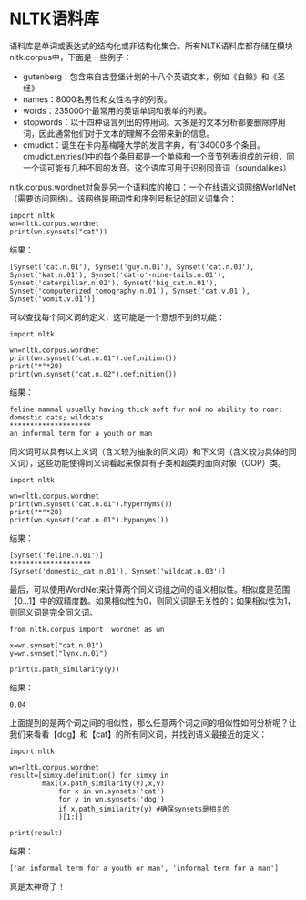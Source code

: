 # NLTK语料库

语料库是单词或表达式的结构化或非结构化集合。所有NLTK语料库都存储在模块nltk.corpus中，下面是一些例子：

* gutenberg：包含来自古登堡计划的十八个英语文本，例如《白鲸》和《圣经》
* names：8000名男性和女性名字的列表。
* words：235000个最常用的英语单词和表单的列表。
* stopwords：以十四种语言列出的停用词。大多是的文本分析都要删除停用词，因此通常他们对于文本的理解不会带来新的信息。
* cmudict：诞生在卡内基梅隆大学的发言字典，有134000多个条目。cmudict.entries\(\)中的每个条目都是一个单纯和一个音节列表组成的元组，同一个词可能有几种不同的发音。这个语库可用于识别同音词（soundalikes）

nltk.corpus.wordnet对象是另一个语料库的接口：一个在线语义词网络WorldNet（需要访问网络）。该网络是用词性和序列号标记的同义词集合：

```
import nltk
wn=nltk.corpus.wordnet
print(wn.synsets("cat"))
```

结果：

```
[Synset('cat.n.01'), Synset('guy.n.01'), Synset('cat.n.03'), Synset('kat.n.01'), Synset('cat-o'-nine-tails.n.01'), Synset('caterpillar.n.02'), Synset('big_cat.n.01'), Synset('computerized_tomography.n.01'), Synset('cat.v.01'), Synset('vomit.v.01')]
```

可以查找每个同义词的定义，这可能是一个意想不到的功能：

```
import nltk

wn=nltk.corpus.wordnet
print(wn.synset("cat.n.01").definition())
print("*"*20)
print(wn.synset("cat.n.02").definition())
```

结果：

```
feline mammal usually having thick soft fur and no ability to roar: domestic cats; wildcats
********************
an informal term for a youth or man
```

同义词可以具有以上义词（含义较为抽象的同义词）和下义词（含义较为具体的同义词），这些功能使得同义词看起来像具有子类和超类的面向对象（OOP）类。

```
import nltk

wn=nltk.corpus.wordnet
print(wn.synset("cat.n.01").hypernyms())
print("*"*20)
print(wn.synset("cat.n.01").hyponyms())
```

结果：

```
[Synset('feline.n.01')]
********************
[Synset('domestic_cat.n.01'), Synset('wildcat.n.03')]
```

最后，可以使用WordNet来计算两个同义词组之间的语义相似性。相似度是范围【0...1】中的双精度数。如果相似性为0，则同义词是无关性的；如果相似性为1，则同义词是完全同义词。

```
from nltk.corpus import  wordnet as wn

x=wn.synset("cat.n.01")
y=wn.synset("lynx.n.01")

print(x.path_similarity(y))
```

结果：

```
0.04
```

上面提到的是两个词之间的相似性，那么任意两个词之间的相似性如何分析呢？让我们来看看【dog】和【cat】的所有同义词，并找到语义最接近的定义：

```
import nltk

wn=nltk.corpus.wordnet
result=[simxy.definition() for simxy in
        max((x.path_similarity(y),x,y)
            for x in wn.synsets('cat')
            for y in wn.synsets('dog')
            if x.path_similarity(y) #确保synsets是相关的
            )[1:]]

print(result)
```

结果：

```
['an informal term for a youth or man', 'informal term for a man']
```

真是太神奇了！

